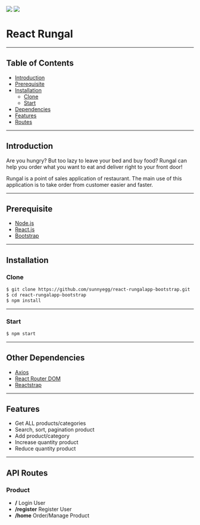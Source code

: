 ![](https://img.shields.io/badge/Dependencies-React-blue.svg)
![](https://img.shields.io/badge/Storage-Localhost-orange.svg)

# React Rungal

---
## Table of Contents

- [Introduction](#introduction)
- [Prerequisite](#prerequisite)
- [Installation](#installation)
    - [Clone](#clone)
    - [Start](#start)
- [Dependencies](#other-dependencies)
- [Features](#features)
- [Routes](#api-routes)

---
## Introduction

Are you hungry? But too lazy to leave your bed and buy food? Rungal can help you order what you want to eat and deliver right to your front door!

Rungal is a point of sales application of restaurant. The main use of this application is to take order from customer easier and faster. 

---
## Prerequisite

- [Node.js](https://nodejs.org/en/)
- [React.js](https://reactjs.org/)
- [Bootstrap](https://getbootstrap.com/)

---
## Installation

### Clone
```bash
$ git clone https://github.com/sunnyegg/react-rungalapp-bootstrap.git
$ cd react-rungalapp-bootstrap
$ npm install
```

---
### Start
```bash
$ npm start
```

---
## Other Dependencies

- [Axios](https://www.npmjs.com/package/axios)
- [React Router DOM](https://www.npmjs.com/package/react-router-dom)
- [Reactstrap](https://www.npmjs.com/package/reactstrap)


---
## Features

- Get ALL products/categories
- Search, sort, pagination product
- Add product/category
- Increase quantity product
- Reduce quantity product

---
## API Routes

### Product

- **/** Login User
- **/register** Register User
- **/home** Order/Manage Product